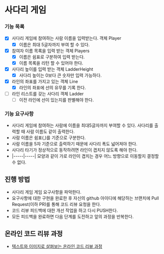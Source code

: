 # 사다리 게임

### 기능 목록

- [X] 사다리 게임에 참여하는 사람 이름을 입력받는다. 객체 Player
    - [X] 이름은 최대 5글자까지 부여 할 수 있다. 
- [X] 참여자 이름 목록을 입력 받는 객체 Players
    - [X] 이름은 쉼표로 구분하여 입력 받는다. 
    - [X] 이름 목록을 리턴 할 수 있어야 한다. 
- [X] 사다리 높이를 입력 받는 객체 LadderHeight
    - [X] 사다리 높이는 0보다 큰 숫자만 입력 가능하다.
- [X] 라인의 좌표를 가지고 있는 객체 Line
    - [X] 라인의 좌표에 선의 유무를 기록 한다. 
- [ ] 라인 리스트를 갖는 사다리 객체 Ladder 
    - [ ] 이전 라인에 선이 있는지를 판별해야 한다.
  
### 기능 요구사항

- 사다리 게임에 참여하는 사람에 이름을 최대5글자까지 부여할 수 있다. 사다리를 출력할 때 사람 이름도 같이 출력한다.
- 사람 이름은 쉼표(,)를 기준으로 구분한다.
- 사람 이름을 5자 기준으로 출력하기 때문에 사다리 폭도 넓어져야 한다.
- 사다리 타기가 정상적으로 동작하려면 라인이 겹치지 않도록 해야 한다.
- |-----|-----| 모양과 같이 가로 라인이 겹치는 경우 어느 방향으로 이동할지 결정할 수 없다.

## 진행 방법

* 사다리 게임 게임 요구사항을 파악한다.
* 요구사항에 대한 구현을 완료한 후 자신의 github 아이디에 해당하는 브랜치에 Pull Request(이하 PR)를 통해 코드 리뷰 요청을 한다.
* 코드 리뷰 피드백에 대한 개선 작업을 하고 다시 PUSH한다.
* 모든 피드백을 완료하면 다음 단계를 도전하고 앞의 과정을 반복한다.

## 온라인 코드 리뷰 과정

* [텍스트와 이미지로 살펴보는 온라인 코드 리뷰 과정](https://github.com/nextstep-step/nextstep-docs/tree/master/codereview)